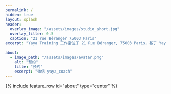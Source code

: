```yaml
---
permalink: /
hidden: true
layout: splash
header:
  overlay_image: "/assets/images/studio_short.jpg"
  overlay_filter: 0.5
  caption: "21 rue Béranger 75003 Paris"
excerpt: "Yaya Training 工作室位于 21 Rue Béranger, 75003 Paris，基于 Yaya 教练的平衡肌肉理念而建立，着重于身体肌肉平衡（疼痛解决）、塑形减脂私教和 8 人精品小班课程。"

about:
  - image_path: "/assets/images/avatar.png"
    alt: "预约"
    title: "预约"
    excerpt: "微信 yaya_coach"
---
```


{% include feature_row id="about" type="center" %}
